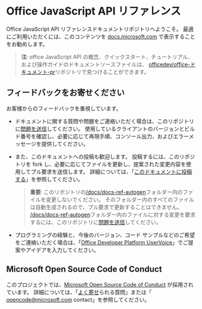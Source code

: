 # <a name="office-javascript-api-reference"></a>Office JavaScript API リファレンス

Office JavaScript API リファレンスドキュメントリポジトリへようこそ。 最適にご利用いただくには、このコンテンツを [docs.microsoft.com](https://docs.microsoft.com/javascript/api/overview/office?view=office-js) で表示することをお勧めします。

> **注**: office JavaScript API の概念、クイックスタート、チュートリアル、および操作ガイドのドキュメントソースファイルは、 [officedev/office-ドキュメント-pr](https://github.com/OfficeDev/office-js-docs-pr)リポジトリで見つけることができます。

## <a name="give-us-your-feedback"></a>フィードバックをお寄せください

お客様からのフィードバックを重視しています。 

* ドキュメントに関する質問や問題をご連絡いただく場合は、このリポジトリに[問題を送信](https://github.com/OfficeDev/office-js-docs-reference/issues)してください。 使用しているクライアントのバージョンとビルド番号を確認し、必要に応じて再現手順、コンソール出力、およびエラーメッセージを提供してください。 

* また、このドキュメントへの投稿も歓迎します。 投稿するには、このリポジトリを fork し、必要に応じてファイルを更新し、提案された変更内容を使用してプル要求を送信します。 詳細については、「[このドキュメントに投稿する](Contributing.md)」を参照してください。 

    > **重要**: このリポジトリの[/docs/docs-ref-autogen](https://github.com/OfficeDev/office-js-docs-reference/tree/master/docs/docs-ref-autogen)フォルダー内のファイルを変更しないでください。 そのフォルダー内のすべてのファイルは自動生成されるので、プル要求で更新することはできません。 [/docs/docs-ref-autogen](https://github.com/OfficeDev/office-js-docs-reference/tree/master/docs/docs-ref-autogen)フォルダー内のファイルに対する変更を要求するには、このリポジトリに[問題を送信](https://github.com/OfficeDev/office-js-docs-reference/issues)してください。

* プログラミングの経験と、今後のバージョン、コード サンプルなどのご希望をご連絡いただく場合は、「[Office Developer Platform UserVoice](https://officespdev.uservoice.com/)」でご提案やアイデアを入力してください。


## <a name="microsoft-open-source-code-of-conduct"></a>Microsoft Open Source Code of Conduct

このプロジェクトでは、[Microsoft Open Source Code of Conduct](https://opensource.microsoft.com/codeofconduct/) が採用されています。
詳細については、「[よく寄せ](https://opensource.microsoft.com/codeofconduct/faq/)られる質問」または「 [opencode@microsoft.com](mailto:opencode@microsoft.com) contact」を参照してください。

